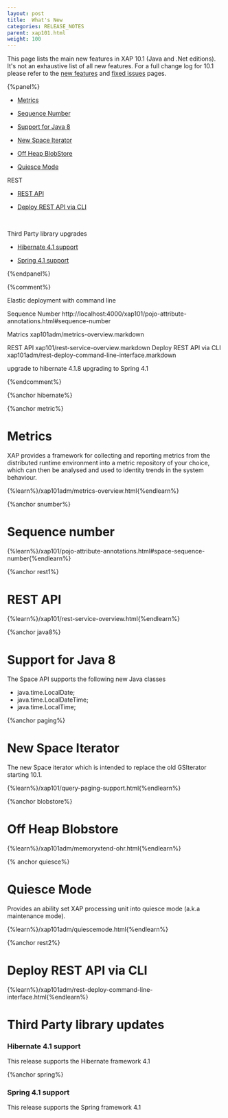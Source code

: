 ```yaml
---
layout: post
title:  What's New
categories: RELEASE_NOTES
parent: xap101.html
weight: 100
---
```


This page lists the main new features in XAP 10.1 (Java and .Net editions). It's not an exhaustive list of all new features. For a full change log for 10.1 please refer to the [new features](./101new-features.html) and [fixed issues](./101fixed-issues.html) pages.


{%panel%}

- [Metrics](#metrics)

- [Sequence Number](#snumber)

- [Support for Java 8](#java8)

- [New Space Iterator](#paging)

- [Off Heap BlobStore](#blobstore)

- [Quiesce Mode](#quiesce)

REST

- [REST API](#rest1)

- [Deploy REST API via CLI](#rest2)


<br>

Third Party library upgrades

- [Hibernate  4.1 support](#hibernate)

- [Spring  4.1 support](#spring)

{%endpanel%}

{%comment%}

Elastic deployment with command line


Sequence Number   http://localhost:4000/xap101/pojo-attribute-annotations.html#sequence-number



Matrics    xap101adm/metrics-overview.markdown



REST API    xap101/rest-service-overview.markdown
Deploy REST API via CLI xap101adm/rest-deploy-command-line-interface.markdown


upgrade to hibernate 4.1.8
upgrading to Spring 4.1

{%endcomment%}


{%anchor hibernate%}


{%anchor metric%}

# Metrics

XAP provides a framework for collecting and reporting metrics from the distributed runtime environment into a metric repository of your choice, which can then be analysed and used to identity trends in the system behaviour.

{%learn%}/xap101adm/metrics-overview.html{%endlearn%}


{%anchor snumber%}

# Sequence number

{%learn%}/xap101/pojo-attribute-annotations.html#space-sequence-number{%endlearn%}


{%anchor rest1%}

# REST API

{%learn%}/xap101/rest-service-overview.html{%endlearn%}


{%anchor java8%}

# Support for Java 8

The Space API supports the following new Java classes

- java.time.LocalDate;
- java.time.LocalDateTime;
- java.time.LocalTime;

{%anchor paging%}

# New Space Iterator

The new Space iterator which is intended to replace the old GSIterator starting 10.1.

{%learn%}/xap101/query-paging-support.html{%endlearn%}

{%anchor blobstore%}

# Off Heap Blobstore

{%learn%}/xap101adm/memoryxtend-ohr.html{%endlearn%}


{% anchor quiesce%}

# Quiesce Mode

Provides an ability set XAP processing unit into quiesce mode (a.k.a maintenance mode).

{%learn%}/xap101adm/quiescemode.html{%endlearn%}


{%anchor rest2%}

# Deploy REST API via CLI

{%learn%}/xap101adm/rest-deploy-command-line-interface.html{%endlearn%}


# Third Party library updates

### Hibernate 4.1 support

This release supports the Hibernate framework 4.1

{%anchor spring%}

### Spring 4.1 support

This release supports the Spring framework 4.1

